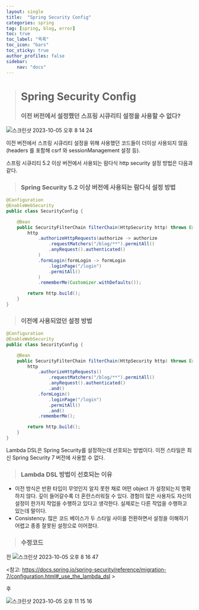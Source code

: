 ```yaml
---
layout: single
title:  "Spring Security Config"
categories: spring
tag: [spring, blog, error]
toc: true
toc_label: "목록"
toc_icon: "bars"
toc_sticky: true
author_profiles: false
sidebar:
    nav: "docs"
---
```



># Spring Security Config
>### 이전 버전에서 설정했던 스프링 시큐리티 설정을 사용할 수 없다?

![스크린샷 2023-10-05 오후 8 14 24](https://github.com/5selny/5selny.github.io/assets/115622936/cfb4709e-af6e-4b59-b905-8c879027a03c)

이전 버전에서 스프링 시큐리티 설정을 위해 사용했던 코드들이 더이상 사용되지 않음(headers 를 포함해 csrf 와 sessionManagement 설정 등).  


스프링 시큐리티 5.2 이상 버전에서 사용되는 람다식 http security 설정 방법은 다음과 같다. 

>### Spring Security 5.2 이상 버전에 사용되는 람다식 설정 방법


```JAVA
@Configuration
@EnableWebSecurity
public class SecurityConfig {

    @Bean
    public SecurityFilterChain filterChain(HttpSecurity http) throws Exception {
        http
            .authorizeHttpRequests(authorize -> authorize
                .requestMatchers("/blog/**").permitAll()
                .anyRequest().authenticated()
            )
            .formLogin(formLogin -> formLogin
                .loginPage("/login")
                .permitAll()
            )
            .rememberMe(Customizer.withDefaults());

        return http.build();
    }
}
```

>### 이전에 사용되었던 설정 방법

```Java
@Configuration
@EnableWebSecurity
public class SecurityConfig {

    @Bean
    public SecurityFilterChain filterChain(HttpSecurity http) throws Exception {
        http
            .authorizeHttpRequests()
                .requestMatchers("/blog/**").permitAll()
                .anyRequest().authenticated()
                .and()
            .formLogin()
                .loginPage("/login")
                .permitAll()
                .and()
            .rememberMe();

        return http.build();
    }
}
```

Lambda DSL은 Spring Security를 설정하는데 선호되는 방법이다. 이전 스타일은 최신 Spring Security 7 버전에 사용할 수 없다. 



>### Lambda DSL 방법이 선호되는 이유

- 이전 방식은 반환 타입이 무엇인지 알지 못한 채로 어떤 object 가 설정되는지 명확하지 않다. 깊이 들어갈수록 더 혼란스러워질 수 있다. 경험이 많은 사용자도 자신의 설정이 한가지 작업을 수행하고 있다고 생각한다. 실제로는 다른 작업을 수행하고 있는데 말이다.
- Consistency. 많은 코드 베이스가 두 스타일 사이를 전환하면서 설정을 이해하기 어렵고 종종 잘못된 설정으로 이어졌다.


>### 수정코드

전
![스크린샷 2023-10-05 오후 8 16 47](https://github.com/5selny/5selny.github.io/assets/115622936/d83aea81-2e5a-4563-890e-e2e330601471) 


<참고: https://docs.spring.io/spring-security/reference/migration-7/configuration.html#_use_the_lambda_dsl >

후

![스크린샷 2023-10-05 오후 11 15 16](https://github.com/5selny/5selny.github.io/assets/115622936/480db4be-f28a-41a0-a5e0-998d814af1cc)

